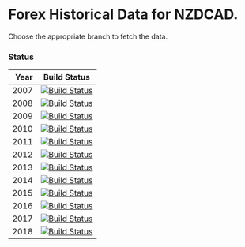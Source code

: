 # Forex Historical Data for NZDCAD.

Choose the appropriate branch to fetch the data.

### Status

| Year | Build Status |
| ----:|:------------:|
| 2007 | [![Build Status](https://api.travis-ci.org/FX-Data/FX-Data-NZDCAD-DS.svg?branch=2007)](https://travis-ci.org/FX-Data/FX-Data-NZDCAD-DS/branches) |
| 2008 | [![Build Status](https://api.travis-ci.org/FX-Data/FX-Data-NZDCAD-DS.svg?branch=2008)](https://travis-ci.org/FX-Data/FX-Data-NZDCAD-DS/branches) |
| 2009 | [![Build Status](https://api.travis-ci.org/FX-Data/FX-Data-NZDCAD-DS.svg?branch=2009)](https://travis-ci.org/FX-Data/FX-Data-NZDCAD-DS/branches) |
| 2010 | [![Build Status](https://api.travis-ci.org/FX-Data/FX-Data-NZDCAD-DS.svg?branch=2010)](https://travis-ci.org/FX-Data/FX-Data-NZDCAD-DS/branches) |
| 2011 | [![Build Status](https://api.travis-ci.org/FX-Data/FX-Data-NZDCAD-DS.svg?branch=2011)](https://travis-ci.org/FX-Data/FX-Data-NZDCAD-DS/branches) |
| 2012 | [![Build Status](https://api.travis-ci.org/FX-Data/FX-Data-NZDCAD-DS.svg?branch=2012)](https://travis-ci.org/FX-Data/FX-Data-NZDCAD-DS/branches) |
| 2013 | [![Build Status](https://api.travis-ci.org/FX-Data/FX-Data-NZDCAD-DS.svg?branch=2013)](https://travis-ci.org/FX-Data/FX-Data-NZDCAD-DS/branches) |
| 2014 | [![Build Status](https://api.travis-ci.org/FX-Data/FX-Data-NZDCAD-DS.svg?branch=2014)](https://travis-ci.org/FX-Data/FX-Data-NZDCAD-DS/branches) |
| 2015 | [![Build Status](https://api.travis-ci.org/FX-Data/FX-Data-NZDCAD-DS.svg?branch=2015)](https://travis-ci.org/FX-Data/FX-Data-NZDCAD-DS/branches) |
| 2016 | [![Build Status](https://api.travis-ci.org/FX-Data/FX-Data-NZDCAD-DS.svg?branch=2016)](https://travis-ci.org/FX-Data/FX-Data-NZDCAD-DS/branches) |
| 2017 | [![Build Status](https://api.travis-ci.org/FX-Data/FX-Data-NZDCAD-DS.svg?branch=2017)](https://travis-ci.org/FX-Data/FX-Data-NZDCAD-DS/branches) |
| 2018 | [![Build Status](https://api.travis-ci.org/FX-Data/FX-Data-NZDCAD-DS.svg?branch=2018)](https://travis-ci.org/FX-Data/FX-Data-NZDCAD-DS/branches) |
